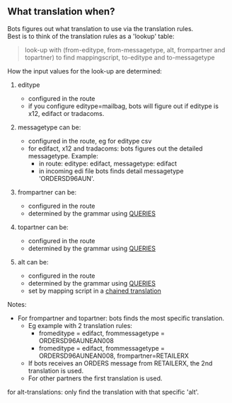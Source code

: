 ## What translation when?

Bots figures out what translation to use via the translation rules.  
Best is to think of the translation rules as a 'lookup' table:

> look-up with (from-editype, from-messagetype, alt, frompartner and
> topartner) to find mappingscript, to-editype and to-messagetype


How the input values for the look-up are determined:

1.  editype
    -   configured in the route
    -   if you configure editype=mailbag, bots will figure out if
        editype is x12, edifact or tradacoms.

2.  messagetype can be:
    -   configured in the route, eg for editype csv
    -   for edifact, x12 and tradacoms: bots figures out the detailed
        messagetype. Example:
        -   in route: editype: edifact, messagetype: edifact
        -   in incoming edi file bots finds detail messagetype
            'ORDERSD96AUN'.

3.  frompartner can be:
    -   configured in the route
    -   determined by the grammar using
        [QUERIES](GrammarsStructure.md#QUERIES)

4.  topartner can be:
    -   configured in the route
    -   determined by the grammar using
        [QUERIES](GrammarsStructure.md#QUERIES)

5.  alt can be:
    -   configured in the route
    -   determined by the grammar using
        [QUERIES](GrammarsStructure.md#QUERIES)
    -   set by mapping script in a [chained
        translation](TranslationAlt.md)


 Notes:

-   For frompartner and topartner: bots finds the most specific
    translation.
    -   Eg example with 2 translation rules:
        -   fromeditype = edifact, frommessagetype = ORDERSD96AUNEAN008
        -   fromeditype = edifact, frommessagetype = ORDERSD96AUNEAN008,
            frompartner=RETAILERX
    -   If bots receives an ORDERS message from RETAILERX, the 2nd
        translation is used.
    -   For other partners the first translation is used.

for alt-translations: only find the translation with that specific
'alt'.

